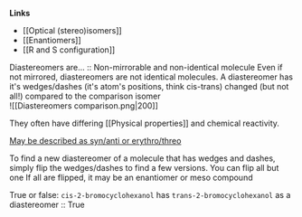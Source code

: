 **Links**
- [[Optical (stereo)isomers]] 
- [[Enantiomers]] 
- [[R and S configuration]] 

Diastereomers are... :: Non-mirrorable and non-identical molecule
Even if not mirrored, diastereomers are not identical molecules.
A diastereomer has it's wedges/dashes (it's atom's positions, think cis-trans) changed (but not all!) compared to the comparison isomer  
![[Diastereomers comparison.png|200]]

They often have differing [[Physical properties]] and chemical reactivity.

[May be described as syn/anti or erythro/threo](https://en.wikipedia.org/wiki/Diastereomer)

To find a new diastereomer of a molecule that has wedges and dashes, simply flip the wedges/dashes to find a few versions.
	You can flip all but one
		If all are flipped, it may be an enantiomer or meso compound


True or false: `cis-2-bromocyclohexanol` has `trans-2-bromocyclohexanol` as a diastereomer :: True
